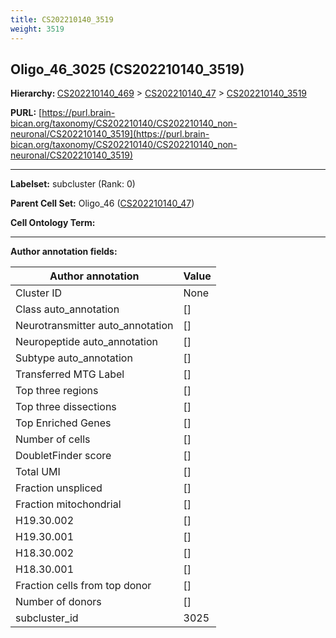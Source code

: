 ```yaml
---
title: CS202210140_3519
weight: 3519
---
```

## Oligo_46_3025 (CS202210140_3519)
<b>Hierarchy: </b>
[CS202210140_469](../CS202210140_469) >
[CS202210140_47](../CS202210140_47) >
[CS202210140_3519](../CS202210140_3519)

**PURL:** [https://purl.brain-bican.org/taxonomy/CS202210140/CS202210140_non-neuronal/CS202210140_3519](https://purl.brain-bican.org/taxonomy/CS202210140/CS202210140_non-neuronal/CS202210140_3519)

---


**Labelset:** subcluster (Rank: 0)

**Parent Cell Set:** Oligo_46 ([CS202210140_47](../CS202210140_47))



**Cell Ontology Term:** 

[MARKER GENES.]: #


---

[TRANSFERRED ANNOTATIONS.]: #


[AUTHOR ANNOTATION FIELDS.]: #


**Author annotation fields:**

| Author annotation | Value |
|-------------------|-------|
|Cluster ID|None|
|Class auto_annotation|[]|
|Neurotransmitter auto_annotation|[]|
|Neuropeptide auto_annotation|[]|
|Subtype auto_annotation|[]|
|Transferred MTG Label|[]|
|Top three regions|[]|
|Top three dissections|[]|
|Top Enriched Genes|[]|
|Number of cells|[]|
|DoubletFinder score|[]|
|Total UMI|[]|
|Fraction unspliced|[]|
|Fraction mitochondrial|[]|
|H19.30.002|[]|
|H19.30.001|[]|
|H18.30.002|[]|
|H18.30.001|[]|
|Fraction cells from top donor|[]|
|Number of donors|[]|
|subcluster_id|3025|
